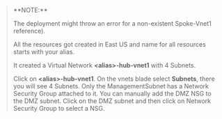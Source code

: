 > <div class="alert is-info">
> **NOTE:**
>
> The deployment might throw an error for a non-existent Spoke-Vnet1 reference).
> 
> All the resources got created in East US and name for all resources starts with your alias.
> 
> It created a Virtual Network **\<alias\>-hub-vnet1** with 4 Subnets.
> 
> Click on **\<alias\>-hub-vnet1**. On the vnets blade select **Subnets**, there you will see 4 Subnets. Only the ManagementSubnet has a Network Security Group attached to it. You can manually add the DMZ NSG to the DMZ subnet. Click on the DMZ subnet and then click on Network Security Group to select a NSG.
> </div>
